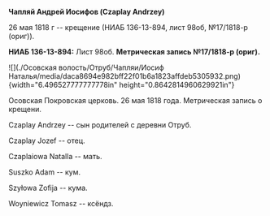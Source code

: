 **Чапляй Андрей Иосифов (Czaplay Andrzey)**

26 мая 1818 г -- крещение (НИАБ 136-13-894, лист 98об, №17/1818-р
(ориг)).

**НИАБ 136-13-894:** Лист 98об. **Метрическая запись №17/1818-р
(ориг).**

![](./Осовская волость/Отруб/Чапляи/Иосиф Наталья/media/daca8694e982bff22f01b6a1823affdeb5305932.png){width="6.496527777777778in"
height="0.8642814960629921in"}

Осовская Покровская церковь. 26 мая 1818 года. Метрическая запись о
крещени.

Czaplay Andrzey -- сын родителей с деревни Отруб.

Czaplay Jozef -- отец.

Czaplaiowa Natalla -- мать.

Suszko Adam -- кум.

Szyłowa Zofija -- кума.

Woyniewicz Tomasz -- ксёндз.
